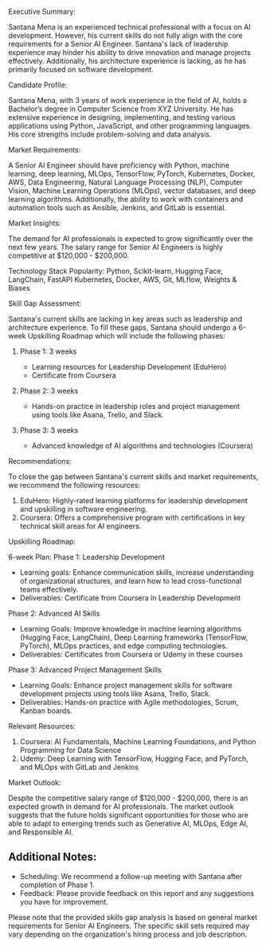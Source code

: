 Executive Summary:

Santana Mena is an experienced technical professional with a focus on AI development. However, his current skills do not fully align with the core requirements for a Senior AI Engineer. Santana's lack of leadership experience may hinder his ability to drive innovation and manage projects effectively. Additionally, his architecture experience is lacking, as he has primarily focused on software development.

Candidate Profile:

Santana Mena, with 3 years of work experience in the field of AI, holds a Bachelor’s degree in Computer Science from XYZ University. He has extensive experience in designing, implementing, and testing various applications using Python, JavaScript, and other programming languages. His core strengths include problem-solving and data analysis.

Market Requirements:

A Senior AI Engineer should have proficiency with Python, machine learning, deep learning, MLOps, TensorFlow, PyTorch, Kubernetes, Docker, AWS, Data Engineering, Natural Language Processing (NLP), Computer Vision, Machine Learning Operations (MLOps), vector databases, and deep learning algorithms. Additionally, the ability to work with containers and automation tools such as Ansible, Jenkins, and GitLab is essential.

Market Insights:

The demand for AI professionals is expected to grow significantly over the next few years. The salary range for Senior AI Engineers is highly competitive at $120,000 - $200,000.

Technology Stack Popularity:
Python, Scikit-learn, Hugging Face, LangChain, FastAPI
Kubernetes, Docker, AWS, Git, MLflow, Weights & Biases

Skill Gap Assessment:

Santana's current skills are lacking in key areas such as leadership and architecture experience. To fill these gaps, Santana should undergo a 6-week Upskilling Roadmap which will include the following phases:

1. Phase 1: 3 weeks
   - Learning resources for Leadership Development (EduHero)
   - Certificate from Coursera

2. Phase 2: 3 weeks
   - Hands-on practice in leadership roles and project management using tools like Asana, Trello, and Slack.

3. Phase 3: 3 weeks
   - Advanced knowledge of AI algorithms and technologies (Coursera)

Recommendations:

To close the gap between Santana's current skills and market requirements, we recommend the following resources:

1. EduHero: Highly-rated learning platforms for leadership development and upskilling in software engineering.
2. Coursera: Offers a comprehensive program with certifications in key technical skill areas for AI engineers.

Upskilling Roadmap:

6-week Plan:
Phase 1: Leadership Development
- Learning goals: Enhance communication skills, increase understanding of organizational structures, and learn how to lead cross-functional teams effectively.
- Deliverables: Certificate from Coursera in Leadership Development

Phase 2: Advanced AI Skills
- Learning Goals: Improve knowledge in machine learning algorithms (Hugging Face, LangChain), Deep Learning frameworks (TensorFlow, PyTorch), MLOps practices, and edge computing technologies.
- Deliverables: Certificates from Coursera or Udemy in these courses

Phase 3: Advanced Project Management Skills
- Learning Goals: Enhance project management skills for software development projects using tools like Asana, Trello, Slack.
- Deliverables: Hands-on practice with Agile methodologies, Scrum, Kanban boards.

Relevant Resources:
1. Coursera: AI Fundamentals, Machine Learning Foundations, and Python Programming for Data Science
2. Udemy: Deep Learning with TensorFlow, Hugging Face, and PyTorch, and MLOps with GitLab and Jenkins

Market Outlook:

Despite the competitive salary range of $120,000 - $200,000, there is an expected growth in demand for AI professionals. The market outlook suggests that the future holds significant opportunities for those who are able to adapt to emerging trends such as Generative AI, MLOps, Edge AI, and Responsible AI.

## Additional Notes:
- Scheduling: We recommend a follow-up meeting with Santana after completion of Phase 1.
- Feedback: Please provide feedback on this report and any suggestions you have for improvement.

Please note that the provided skills gap analysis is based on general market requirements for Senior AI Engineers. The specific skill sets required may vary depending on the organization's hiring process and job description.